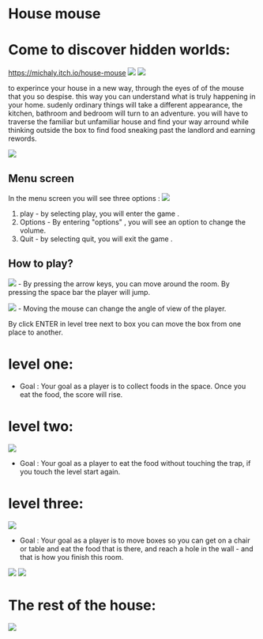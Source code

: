 # House mouse 
# Come to discover hidden worlds:
 
 https://michaly.itch.io/house-mouse
 ![](images/main.jpg)
![](images/mouseView1.jpg)

to experince your house in a new way, through the eyes of of the mouse that you so despise. this way you can understand what is truly happening in your home. sudenly ordinary things will take a different appearance, the kitchen, bathroom and bedroom will turn to an adventure. you will have to traverse the familiar but unfamiliar house and find your way arround while thinking outside the box to find food sneaking past the landlord and earning rewords.  
 
 ![](images/mouseView3.jpg)
 
## Menu screen

In the menu screen you will see three options : 
 ![](images/menu.jpg)
1. play - by selecting play, you will enter the game .
2. Options - By entering "options" , you will see an option to change the volume.
3. Quit - by selecting quit, you will exit the game .
 
 ## How to play?

  ![](images/keys1.jpg) - By pressing the arrow keys, you can move around the room.
By pressing the space bar the player will jump.

 ![](images/mouse1.jpg) - Moving the mouse can change the angle of view of the player.
 
 By click ENTER in level tree next to box you can move the box from one place to another.


 # level one:
 
-  Goal : Your goal as a player is to collect foods in the space. Once you eat the food, the score will rise.

 # level two: 
 ![](images/trap.jpg)
-  Goal : Your goal as a player to eat the food without touching the trap, if you touch the level start again.

 # level three: 
![](images/object.jpg)
 
-  Goal : Your goal as a player is to move boxes so you can get on a chair or table and eat the food that is there, and reach a hole in the wall - and that is how you finish this room.

 
 
![](images/1.jpg)
![](images/2.jpg)

# The rest of the house:
![](images/house.jpg)

